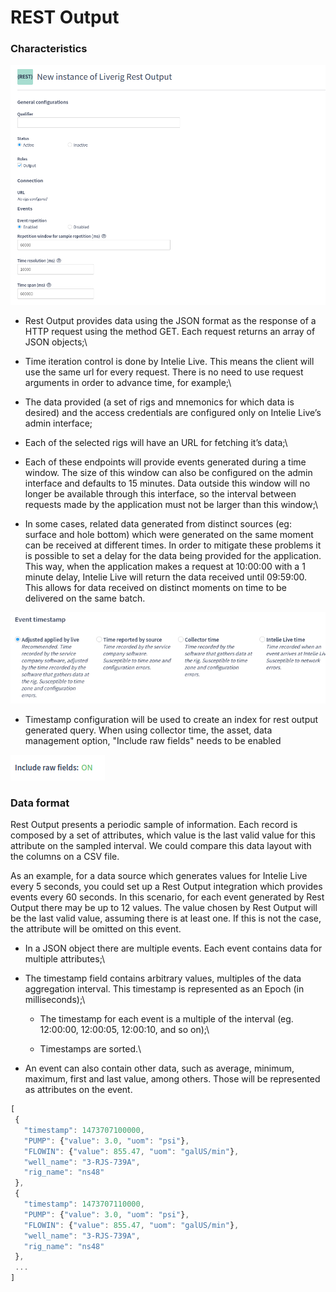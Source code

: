 # REST Output

### Characteristics

![Rest output integration configuration](<../.gitbook/assets/image (488).png>)

* Rest Output provides data using the JSON format as the response of a HTTP request using the method GET. Each request returns an array of JSON objects;\

* Time iteration control is done by Intelie Live. This means the client will use the same url for every request. There is no need to use request arguments in order to advance time, for example;\

* The data provided (a set of rigs and mnemonics for which data is desired) and the access credentials are configured only on Intelie Live’s admin interface;
* Each of the selected rigs will have an URL for fetching it’s data;\

* Each of these endpoints will provide events generated during a time window. The size of this window can also be configured on the admin interface and defaults to 15 minutes. Data outside this window will no longer be available through this interface, so the interval between requests made by the application must not be larger than this window;\

* In some cases, related data generated from distinct sources (eg: surface and hole bottom) which were generated on the same moment can be received at different times. In order to mitigate these problems it is possible to set a delay for the data being provided for the application. This way, when the application makes a request at 10:00:00 with a 1 minute delay, Intelie Live will return the data received until 09:59:00. This allows for data received on distinct moments on time to be delivered on the same batch.

![Event timestamp configuration](<../.gitbook/assets/image (136).png>)

* Timestamp configuration will be used to create an index for rest output generated query. When using collector time, the asset, data management option, "Include raw fields" needs to be enabled

![Asset, data management, option](<../.gitbook/assets/image (73).png>)



### Data format

Rest Output presents a periodic sample of information. Each record is composed by a set of attributes, which value is the last valid value for this attribute on the sampled interval. We could compare this data layout with the columns on a CSV file.

As an example, for a data source which generates values for Intelie Live every 5 seconds, you could set up a Rest Output integration which provides events every 60 seconds. In this scenario, for each event generated by Rest Output there may be up to 12 values. The value chosen by Rest Output will be the last valid value, assuming there is at least one. If this is not the case, the attribute will be omitted on this event.&#x20;

* In a JSON object there are multiple events. Each event contains data for multiple attributes;\

* The timestamp field contains arbitrary values, multiples of the data aggregation interval. This timestamp is represented as an Epoch (in milliseconds);\

  * The timestamp for each event is a multiple of the interval (eg. 12:00:00, 12:00:05, 12:00:10, and so on);\

  * Timestamps are sorted.\

* An event can also contain other data, such as average, minimum, maximum, first and last value, among others. Those will be represented as attributes on the event.

```javascript
[
 {
   "timestamp": 1473707100000,
   "PUMP": {"value": 3.0, "uom": "psi"},
   "FLOWIN": {"value": 855.47, "uom": "galUS/min"},
   "well_name": "3-RJS-739A",
   "rig_name": "ns48"
 },
 {
   "timestamp": 1473707110000,
   "PUMP": {"value": 3.0, "uom": "psi"},
   "FLOWIN": {"value": 855.47, "uom": "galUS/min"},
   "well_name": "3-RJS-739A",
   "rig_name": "ns48"
 },
 ...
]
```
